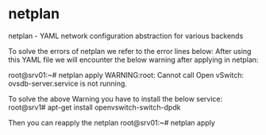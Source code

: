 # netplan
 netplan - YAML network configuration abstraction for various backends

To solve the errors of netplan we refer to the error lines below:
After using this YAML file we will encounter the below warning after applying in netplan:

root@srv01:~# netplan apply
WARNING:root: Cannot call Open vSwitch: ovsdb-server.service is not running.

To solve the above Warning you have to install the below service:
root@srv1# apt-get install openvswitch-switch-dpdk

Then you can reapply the netplan
root@srv01:~# netplan apply
